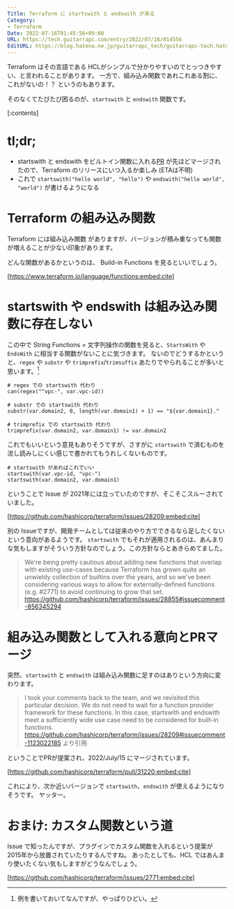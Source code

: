 ```yaml
---
Title: Terraform に startswith と endswith が来る
Category:
- Terraform
Date: 2022-07-16T01:45:56+09:00
URL: https://tech.guitarrapc.com/entry/2022/07/16/014556
EditURL: https://blog.hatena.ne.jp/guitarrapc_tech/guitarrapc-tech.hatenablog.com/atom/entry/4207112889899388181
---
```


Terraform はその言語である HCLがシンプルで分かりやすいのでとっつきやすい、と言われることがあります。
一方で、組み込み関数であれこれある割に、これがないの！？ というのもあります。

そのなくてたびたび困るのが、`startswith` と `endswith` 関数です。

[:contents]

# tl;dr;

* startswith と endswith をビルトイン関数に入れる[PR](https://github.com/hashicorp/terraform/issues/28209) が先ほどマージされたので、Terraform のリリースにいつ入るか楽しみ (ETAは不明)
* これで `startswith("hello world", "hello")` や `endswith("hello world", "world")` が書けるようになる

# Terraform の組み込み関数

Terraform には組み込み関数 がありますが、バージョンが積み重なっても関数が増えることが少ない印象があります。

どんな関数があるかというのは、 Build-in Functions を見るといいでしょう。

[https://www.terraform.io/language/functions:embed:cite]

# startswith や endswith は組み込み関数に存在しない

この中で String Functions = 文字列操作の関数を見ると、`StartsWith` や `EndsWith` に相当する関数がないことに気づきます。
ないのでどうするかというと、`regex` や `substr` や `trimprefix`/`trimsuffix` あたりでやられることが多いと思います。[^1]

```hcl
# regex での startswith 代わり
can(regex("^vpc-", var.vpc-id))

# substr での startswith 代わり
substr(var.domain2, 0, length(var.domain1) + 1) == "${var.domain1}."

# trimprefix での startswith 代わり
trimprefix(var.domain2, var.domain1) != var.domain2
```

これでもいいという意見もありそうですが、さすがに `startswith` で済むものを流し読みしにくい感じで書かれてもうれしくないものです。

```hcl
# startswith があればこれでいい
startswith(var.vpc-id, "vpc-")
startswith(var.domain2, var.domain1)
```

ということで Issue が 2021年には立っていたのですが、そこそこスルーされていました。

[https://github.com/hashicorp/terraform/issues/28209:embed:cite]

別の Issueですが、開発チームとしては従来のやり方でできるなら足したくないという意向があるようです。
`startswith` でもそれが適用されるのは、あんまりな気もしますがそういう方針なのでしょう。この方針ならとあきらめてました。

> We're being pretty cautious about adding new functions that overlap with existing use-cases because Terraform has grown quite an unwieldy collection of builtins over the years, and so we've been considering various ways to allow for externally-defined functions (e.g. #2771) to avoid continuing to grow that set.
> https://github.com/hashicorp/terraform/issues/28855#issuecomment-856345294

# 組み込み関数として入れる意向とPRマージ

突然、`startswith` と `endswith` は組み込み関数に足すのはありという方向に変わります。

> I took your comments back to the team, and we revisited this particular decision. We do not need to wait for a function provider framework for these functions. In this case, startswith and endswith meet a sufficiently wide use case need to be considered for built-in functions.
> https://github.com/hashicorp/terraform/issues/28209#issuecomment-1123022185 より引用

ということでPRが提案され、2022/July/15 にマージされています。

[https://github.com/hashicorp/terraform/pull/31220:embed:cite]

これにより、次か近いバージョンで `startswith`、`endswith` が使えるようになりそうです。
ヤッター。


# おまけ: カスタム関数という道

Issue で知ったんですが、プラグインでカスタム関数を入れるという提案が 2015年から放置されていたりするんですね。
あったとしても、HCL ではあんまり使いたくない気もしますがどうなんでしょう。

[https://github.com/hashicorp/terraform/issues/2771:embed:cite]

[^1]: 例を書いておいてなんですが、やっぱりひどい。
